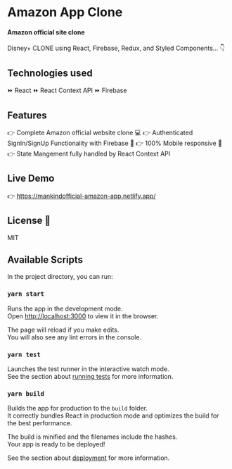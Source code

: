 # Amazon App Clone
#### Amazon official site clone

Disney+ CLONE using React, Firebase, Redux, and Styled Components... 👇

## Technologies used
⏩ React
⏩ React Context API
⏩ Firebase

## Features
👉 Complete Amazon official website clone 💻
👉 Authenticated SignIn/SignUp Functionality with Firebase 🔑
👉 100% Mobile responsive 📱 ️
👉 State Mangement fully handled by React Context API

## Live Demo
👉 https://mankindofficial-amazon-app.netlify.app/

## License 📄 

MIT 


## Available Scripts

In the project directory, you can run:

### `yarn start`

Runs the app in the development mode.\
Open [http://localhost:3000](http://localhost:3000) to view it in the browser.

The page will reload if you make edits.\
You will also see any lint errors in the console.

### `yarn test`

Launches the test runner in the interactive watch mode.\
See the section about [running tests](https://facebook.github.io/create-react-app/docs/running-tests) for more information.

### `yarn build`

Builds the app for production to the `build` folder.\
It correctly bundles React in production mode and optimizes the build for the best performance.

The build is minified and the filenames include the hashes.\
Your app is ready to be deployed!

See the section about [deployment](https://facebook.github.io/create-react-app/docs/deployment) for more information.
